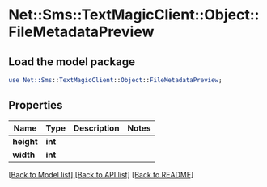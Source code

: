 # Net::Sms::TextMagicClient::Object::FileMetadataPreview

## Load the model package
```perl
use Net::Sms::TextMagicClient::Object::FileMetadataPreview;
```

## Properties
Name | Type | Description | Notes
------------ | ------------- | ------------- | -------------
**height** | **int** |  | 
**width** | **int** |  | 

[[Back to Model list]](../README.md#documentation-for-models) [[Back to API list]](../README.md#documentation-for-api-endpoints) [[Back to README]](../README.md)


